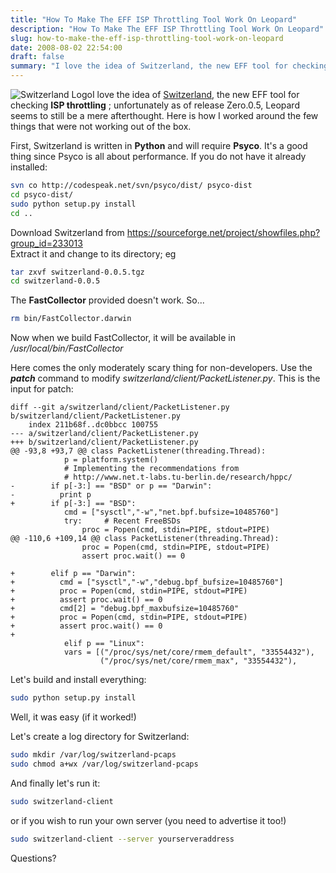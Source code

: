 ```yaml
---
title: "How To Make The EFF ISP Throttling Tool Work On Leopard"
description: "How To Make The EFF ISP Throttling Tool Work On Leopard"
slug: how-to-make-the-eff-isp-throttling-tool-work-on-leopard
date: 2008-08-02 22:54:00
draft: false
summary: "I love the idea of Switzerland, the new EFF tool for checking ISP throttling; unfortunately as of release Zero.0.5, Leopard seems to still be a mere afterthought. Here is how I worked around the few things that were not working out of the box."
---
```



![Switzerland
Logo](https://www.eff.org/files/action_images/switzerland_text_logo.png)I love the idea of [Switzerland](http://www.eff.org/press/archives/2008/07/31),
the new EFF tool for checking **ISP throttling** ; unfortunately as of release
Zero.0.5, Leopard seems to still be a mere afterthought. Here is how I worked
around the few things that were not working out of the box.

First, Switzerland is written in **Python** and will require **Psyco**. It's a
good thing since Psyco is all about performance. If you do not have it already
installed:  

```bash
svn co http://codespeak.net/svn/psyco/dist/ psyco-dist  
cd psyco-dist/  
sudo python setup.py install  
cd ..  
```

Download Switzerland from
<https://sourceforge.net/project/showfiles.php?group_id=233013>  
Extract it and change to its directory; eg  

```bash
tar zxvf switzerland-0.0.5.tgz  
cd switzerland-0.0.5  
```

The **FastCollector** provided doesn't work. So...  

```bash
rm bin/FastCollector.darwin  
```

Now when we build FastCollector, it will be available in
_/usr/local/bin/FastCollector_

Here comes the only moderately scary thing for non-developers. Use the
_**patch**_ command to modify _switzerland/client/PacketListener.py_. This is
the input for patch:  

```plaintext
diff --git a/switzerland/client/PacketListener.py b/switzerland/client/PacketListener.py  
    index 211b68f..dc0bbcc 100755  
--- a/switzerland/client/PacketListener.py  
+++ b/switzerland/client/PacketListener.py  
@@ -93,8 +93,7 @@ class PacketListener(threading.Thread):  
            p = platform.system()  
            # Implementing the recommendations from  
            # http://www.net.t-labs.tu-berlin.de/research/hppc/  
-        if p[-3:] == "BSD" or p == "Darwin":  
-          print p  
+        if p[-3:] == "BSD":  
            cmd = ["sysctl","-w","net.bpf.bufsize=10485760"]  
            try:     # Recent FreeBSDs  
                proc = Popen(cmd, stdin=PIPE, stdout=PIPE)  
@@ -110,6 +109,14 @@ class PacketListener(threading.Thread):  
                proc = Popen(cmd, stdin=PIPE, stdout=PIPE)  
                assert proc.wait() == 0  
    
+        elif p == "Darwin":  
+          cmd = ["sysctl","-w","debug.bpf_bufsize=10485760"]  
+          proc = Popen(cmd, stdin=PIPE, stdout=PIPE)  
+          assert proc.wait() == 0  
+          cmd[2] = "debug.bpf_maxbufsize=10485760"  
+          proc = Popen(cmd, stdin=PIPE, stdout=PIPE)  
+          assert proc.wait() == 0  
+  
            elif p == "Linux":  
            vars = [("/proc/sys/net/core/rmem_default", "33554432"),  
                    ("/proc/sys/net/core/rmem_max", "33554432"),
```

Let's build and install everything:  

```bash
sudo python setup.py install  
```

Well, it was easy (if it worked!)

Let's create a log directory for Switzerland:  

```bash
sudo mkdir /var/log/switzerland-pcaps  
sudo chmod a+wx /var/log/switzerland-pcaps  
```

And finally let's run it:  

```bash
sudo switzerland-client  
```

  
or if you wish to run your own server (you need to advertise it too!)  

```bash
sudo switzerland-client --server yourserveraddress  
```

Questions?

